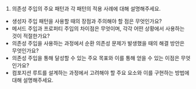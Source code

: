 
1) 의존성 주입의 주요 패턴과 각 패턴의 적용 사례에 대해 설명해주세요.
- 생성자 주입 패턴을 사용할 때의 장점과 주의해야 할 점은 무엇인가요?
- 메서드 주입과 프로퍼티 주입의 차이점은 무엇이며, 각각 어떤 상황에서 사용하는 것이 적절한가요?
- 의존성 주입을 사용하는 과정에서 순환 의존성 문제가 발생했을 때의 해결 방안은 무엇인가요?
- 의존성 주입을 통해 달성할 수 있는 주요 목표와 이를 통해 얻을 수 있는 이점은 무엇인가요?
- 컴포지션 루트를 설계하는 과정에서 고려해야 할 주요 요소와 이를 구현하는 방법에 대해 설명해주세요.
